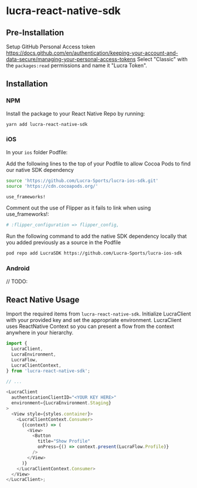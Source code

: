 # lucra-react-native-sdk

## Pre-Installation

Setup GitHub Personal Access token
https://docs.github.com/en/authentication/keeping-your-account-and-data-secure/managing-your-personal-access-tokens
Select "Classic" with the `packages:read` permissions and name it "Lucra Token".

## Installation

### NPM

Install the package to your React Native Repo by running:

```sh
yarn add lucra-react-native-sdk
```

### iOS

In your `ios` folder Podfile:

Add the following lines to the top of your Podfile to allow Cocoa Pods to find our native SDK dependency

```sh
source 'https://github.com/Lucra-Sports/lucra-ios-sdk.git'
source 'https://cdn.cocoapods.org/'

use_frameworks!
```

Comment out the use of Flipper as it fails to link when using use_frameworks!:

```sh
# :flipper_configuration => flipper_config,
```

Run the following command to add the native SDK dependency locally that you added previously as a source in the Podfile

```sh
pod repo add LucraSDK https://github.com/Lucra-Sports/lucra-ios-sdk
```

### Android

// TODO:

## React Native Usage

Import the required items from `lucra-react-native-sdk`.
Initialize LucraClient with your provided key and set the appropriate environment.
LucraClient uses ReactNative Context so you can present a flow from the context anywhere in your hierarchy.

```js
import {
  LucraClient,
  LucraEnvironment,
  LucraFlow,
  LucraClientContext,
} from 'lucra-react-native-sdk';

// ...

<LucraClient
  authenticationClientID="<YOUR KEY HERE>"
  environment={LucraEnvironment.Staging}
>
  <View style={styles.container}>
    <LucraClientContext.Consumer>
      {(context) => (
        <View>
          <Button
            title="Show Profile"
            onPress={() => context.present(LucraFlow.Profile)}
          />
        </View>
      )}
    </LucraClientContext.Consumer>
  </View>
</LucraClient>;
```
